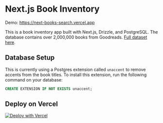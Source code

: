 # Next.js Book Inventory

Demo: https://next-books-search.vercel.app

This is a book inventory app built with Next.js, Drizzle, and PostgreSQL. The database contains over 2,000,000 books from Goodreads. [Full dataset here](https://mengtingwan.github.io/data/goodreads.html).

## Database Setup

This is currently using a Postgres extension called `unaccent` to remove accents from the book titles. To install this extension, run the following command on your database:

```sql
CREATE EXTENSION IF NOT EXISTS unaccent;
```

## Deploy on Vercel

[![Deploy with Vercel](https://vercel.com/button)](https://vercel.com/templates/next.js/next-book-inventory)
